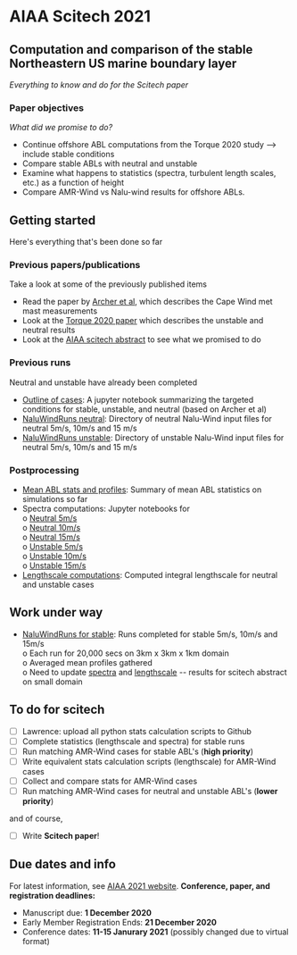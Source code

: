 # AIAA Scitech 2021
## Computation and comparison of the stable Northeastern US marine boundary layer
_Everything to know and do for the Scitech paper_

### Paper objectives
_What did we promise to do?_
- Continue offshore ABL computations from the Torque 2020 study --> include stable conditions
- Compare stable ABLs with neutral and unstable
- Examine what happens to statistics (spectra, turbulent length scales, etc.) as a function of height
- Compare AMR-Wind vs Nalu-wind results for offshore ABLs.

## Getting started
Here's everything that's been done so far

### Previous papers/publications
Take a look at some of the previously published items
- Read the paper by [Archer et al](literature/Archer_JGR_2016JD024896.pdf), which describes the Cape Wind met mast measurements
- Look at the [Torque 2020 paper](literature/Cheung_2020_J_Phys_Conf_Ser_1618_062038.pdf) which describes the unstable and neutral results
- Look at the [AIAA scitech abstract](literature/Scitech2021_Abstract_SAND2020-5758A.pdf) to see what we promised to do

### Previous runs
Neutral and unstable have already been completed
- [Outline of cases](PreliminaryThoughts.ipynb): A jupyter notebook summarizing the targeted conditions for stable, unstable, and neutral (based on Archer et al)
- [NaluWindRuns neutral](NaluWindRuns/neutral): Directory of neutral Nalu-Wind input files for neutral 5m/s, 10m/s and 15 m/s
- [NaluWindRuns unstable](NaluWindRuns/unstable): Directory of unstable Nalu-Wind input files for neutral 5m/s, 10m/s and 15 m/s

### Postprocessing
- [Mean ABL stats and profiles](Postprocessing/ABLStats/All_Good_ABLRuns.ipynb): Summary of mean ABL statistics on simulations so far
- Spectra computations: Jupyter notebooks for     
   o [Neutral  5m/s](Postprocessing/ABLSpectra/Spectra_Neutral_05ms.ipynb)  
   o [Neutral 10m/s](Postprocessing/ABLSpectra/Spectra_Neutral_10ms.ipynb)  
   o [Neutral 15m/s](Postprocessing/ABLSpectra/Spectra_Neutral_15ms.ipynb)  
   o [Unstable  5m/s](Postprocessing/ABLSpectra/Spectra_Unstable_05ms.ipynb)  
   o [Unstable 10m/s](Postprocessing/ABLSpectra/Spectra_Unstable_10ms.ipynb)  
   o [Unstable 15m/s](Postprocessing/ABLSpectra/Spectra_Unstable_15ms.ipynb)  
- [Lengthscale computations](Postprocessing/ABLLength/All_ABL_Lengthscale.ipynb): Computed integral lengthscale for neutral and unstable cases

## Work under way
- [NaluWindRuns for stable](NaluWindRuns/stable): Runs completed for stable 5m/s, 10m/s and 15m/s  
   o Each run for 20,000 secs on 3km x 3km x 1km domain  
   o Averaged mean profiles gathered  
   o Need to update [spectra](Postprocessing/ABLSpectra/Spectra_Stable_05ms.ipynb) and [lengthscale](Postprocessing/ABLLength/ABLLengthscale_Stable_05.ipynb)
     -- results for scitech abstract on small domain

## To do for scitech
- [ ] Lawrence: upload all python stats calculation scripts to Github
- [ ] Complete statistics (lengthscale and spectra) for stable runs
- [ ] Run matching AMR-Wind cases for stable ABL's (__high priority__)
- [ ] Write equivalent stats calculation scripts (lengthscale) for AMR-Wind cases
- [ ] Collect and compare stats for AMR-Wind cases
- [ ] Run matching AMR-Wind cases for neutral and unstable ABL's (__lower priority__)

and of course,
- [ ] Write **Scitech paper**!

## Due dates and info
For latest information, see [AIAA 2021 website](https://www.aiaa.org/SciTech).
**Conference, paper, and registration deadlines:**
- Manuscript due: **1 December 2020**
- Early Member Registration Ends: **21 December 2020**
- Conference dates: **11-15 Janurary 2021** (possibly changed due to virtual format)
